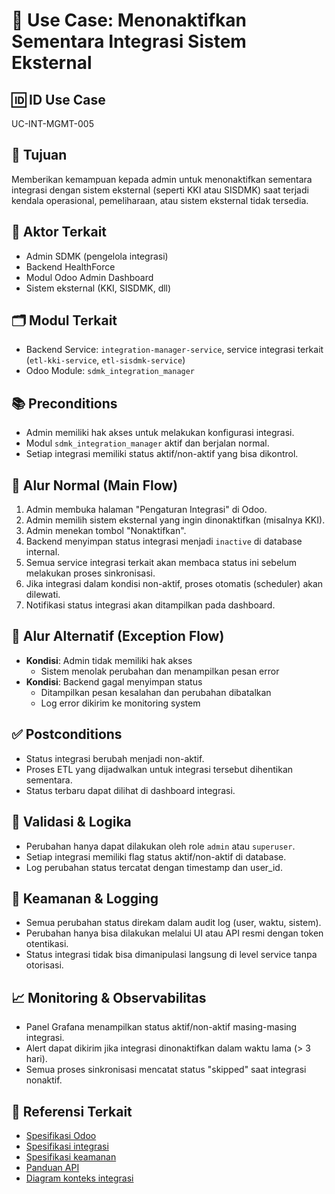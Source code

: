 # 🧩 Use Case: Menonaktifkan Sementara Integrasi Sistem Eksternal

## 🆔 ID Use Case
UC-INT-MGMT-005

## 🎯 Tujuan
Memberikan kemampuan kepada admin untuk menonaktifkan sementara integrasi dengan sistem eksternal (seperti KKI atau SISDMK) saat terjadi kendala operasional, pemeliharaan, atau sistem eksternal tidak tersedia.

## 👥 Aktor Terkait
- Admin SDMK (pengelola integrasi)
- Backend HealthForce
- Modul Odoo Admin Dashboard
- Sistem eksternal (KKI, SISDMK, dll)

## 🗂️ Modul Terkait
- Backend Service: `integration-manager-service`, service integrasi terkait (`etl-kki-service`, `etl-sisdmk-service`)
- Odoo Module: `sdmk_integration_manager`

## 📚 Preconditions
- Admin memiliki hak akses untuk melakukan konfigurasi integrasi.
- Modul `sdmk_integration_manager` aktif dan berjalan normal.
- Setiap integrasi memiliki status aktif/non-aktif yang bisa dikontrol.

## 🔁 Alur Normal (Main Flow)
1. Admin membuka halaman "Pengaturan Integrasi" di Odoo.
2. Admin memilih sistem eksternal yang ingin dinonaktifkan (misalnya KKI).
3. Admin menekan tombol "Nonaktifkan".
4. Backend menyimpan status integrasi menjadi `inactive` di database internal.
5. Semua service integrasi terkait akan membaca status ini sebelum melakukan proses sinkronisasi.
6. Jika integrasi dalam kondisi non-aktif, proses otomatis (scheduler) akan dilewati.
7. Notifikasi status integrasi akan ditampilkan pada dashboard.

## 🔄 Alur Alternatif (Exception Flow)
- **Kondisi**: Admin tidak memiliki hak akses
  - Sistem menolak perubahan dan menampilkan pesan error
- **Kondisi**: Backend gagal menyimpan status
  - Ditampilkan pesan kesalahan dan perubahan dibatalkan
  - Log error dikirim ke monitoring system

## ✅ Postconditions
- Status integrasi berubah menjadi non-aktif.
- Proses ETL yang dijadwalkan untuk integrasi tersebut dihentikan sementara.
- Status terbaru dapat dilihat di dashboard integrasi.

## 🧪 Validasi & Logika
- Perubahan hanya dapat dilakukan oleh role `admin` atau `superuser`.
- Setiap integrasi memiliki flag status aktif/non-aktif di database.
- Log perubahan status tercatat dengan timestamp dan user_id.

## 🔐 Keamanan & Logging
- Semua perubahan status direkam dalam audit log (user, waktu, sistem).
- Perubahan hanya bisa dilakukan melalui UI atau API resmi dengan token otentikasi.
- Status integrasi tidak bisa dimanipulasi langsung di level service tanpa otorisasi.

## 📈 Monitoring & Observabilitas
- Panel Grafana menampilkan status aktif/non-aktif masing-masing integrasi.
- Alert dapat dikirim jika integrasi dinonaktifkan dalam waktu lama (> 3 hari).
- Semua proses sinkronisasi mencatat status "skipped" saat integrasi nonaktif.

## 🧩 Referensi Terkait
- [Spesifikasi Odoo](../odoo.md)
- [Spesifikasi integrasi](../integration.md)
- [Spesifikasi keamanan](../security.md)
- [Panduan API](../api-guidelines.md)
- [Diagram konteks integrasi](../diagrams/architecture/c4/context-diagram.puml)
